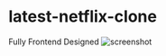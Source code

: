 # latest-netflix-clone
Fully Frontend Designed
![screenshot](https://user-images.githubusercontent.com/96513716/188727911-7904360e-4b80-40a6-8a8b-dcadfd9cfa6d.png)
